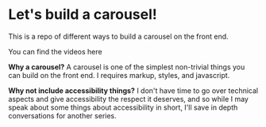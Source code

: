 # Let's build a carousel!

This is a repo of different ways to build a carousel on the front end.

You can find the videos here

**Why a carousel?**
A carousel is one of the simplest non-trivial things you can build on the front end.  I requires markup, styles, and javascript.

**Why not include accessibility things?**
I don't have time to go over technical aspects and give accessibility the respect it deserves, and so while I may speak about some things about accessibility in short, I'll save in depth conversations for another series.  
